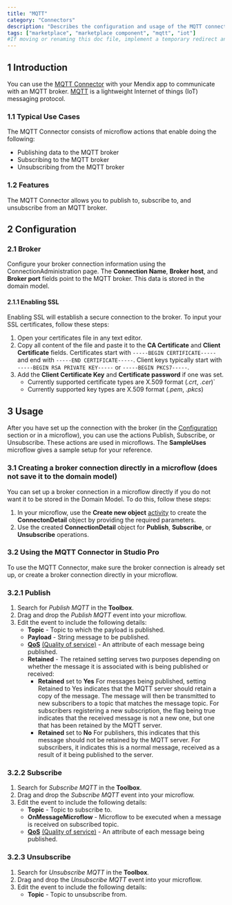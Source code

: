 ```yaml
---
title: "MQTT"
category: "Connectors"
description: "Describes the configuration and usage of the MQTT connector, which is available in the Mendix Marketplace."
tags: ["marketplace", "marketplace component", "mqtt", "iot"]
#If moving or renaming this doc file, implement a temporary redirect and let the respective team know they should update the URL in the product. See Mapping to Products for more details. 
---
```


## 1 Introduction

You can use the [MQTT Connector](https://marketplace.mendix.com/link/component/118282) with your Mendix app to communicate with an MQTT broker. [MQTT](https://mqtt.org/) is a lightweight Internet of things (IoT) messaging protocol. 

### 1.1 Typical Use Cases

The MQTT Connector consists of microflow actions that enable doing the following:

* Publishing data to the MQTT broker
* Subscribing to the MQTT broker 
* Unsubscribing from the MQTT broker

### 1.2 Features

The MQTT Connector allows you to publish to, subscribe to, and unsubscribe from an MQTT broker.

## 2 Configuration

### 2.1 Broker 

Configure your broker connection information using the ConnectionAdministration page. The **Connection Name**, **Broker host**, and **Broker port** fields point to the MQTT broker. This data is stored in the domain model.

#### 2.1.1 Enabling SSL

Enabling SSL will establish a secure connection to the broker. To input your SSL certificates, follow these steps:

1. Open your certificates file in any text editor. 
2. Copy all content of the file and paste it to the **CA Certificate** and **Client Certificate** fields. Certificates start with `-----BEGIN CERTIFICATE-----` and end with `-----END CERTIFICATE-----`. Client keys typically start with `-----BEGIN RSA PRIVATE KEY-----` or `-----BEGIN PKCS7-----`.
3. Add the **Client Certificate Key** and **Certificate password** if one was set.
    * Currently supported certificate types are X.509 format (*.crt*, *.cer*)`
    * Currently supported key types are  X.509 format (*.pem*, *.pkcs*)

## 3 Usage

After you have set up the connection with the broker (in the [Configuration](#Configuration) section or in a microflow), you can use the actions Publish, Subscribe, or Unsubscribe. These actions are used in microflows. The **SampleUses** microflow gives a sample setup for your reference.

### 3.1 Creating a broker connection directly in a microflow (does not save it to the domain model)

You can set up a broker connection in a microflow directly if you do not want it to be stored in the Domain Model. To do this, follow these steps:

1. In your microflow, use the **Create new object** [activity](/refguide/activities) to create the **ConnectonDetail** object by providing the required parameters.
2. Use the created **ConnectionDetail** object for **Publish**, **Subscribe**, or **Unsubscribe** operations.

### 3.2 Using the MQTT Connector in Studio Pro

To use the MQTT Connector, make sure the broker connection is already set up, or create a broker connection directly in your microflow.

### 3.2.1 Publish

1. Search for *Publish MQTT* in the **Toolbox**.
2. Drag and drop the *Publish MQTT* event into your microflow.
3. Edit the event to include the following details:
    * **Topic** - Topic to which the payload is published.
    * **Payload** - String message to be published.
    * [**QoS**](https://www.eclipse.org/paho/files/mqttdoc/MQTTClient/html/qos.html) [](https://www.eclipse.org/paho/files/mqttdoc/MQTTClient/html/qos.html)[(Quality of service)](https://www.eclipse.org/paho/files/mqttdoc/MQTTClient/html/qos.html) - An attribute of each message being published.
    * **Retained** - The retained setting serves two purposes depending on whether the message it is associated with is being published or received:
        * **Retained** set to **Yes**
        For messages being published, setting Retained to Yes indicates that the MQTT server should retain a copy of the message. The message will then be transmitted to new subscribers to a topic that matches the message topic. For subscribers registering a new subscription, the flag being true indicates that the received message is not a new one, but one that has been retained by the MQTT server.
        * **Retained** set to **No**
        For publishers, this indicates that this message should not be retained by the MQTT server. For subscribers, it indicates this is a normal message, received as a result of it being published to the server.

### 3.2.2 Subscribe

1. Search for *Subscribe MQTT* in the **Toolbox**.
2. Drag and drop the *Subscribe MQTT* event into your microflow.
3. Edit the event to include the following details:
    * **Topic** - Topic to subscribe to.
    * **OnMessageMicroflow** - Microflow to be executed when a message is received on subscribed topic. 
    * [**QoS**](https://www.eclipse.org/paho/files/mqttdoc/MQTTClient/html/qos.html) [](https://www.eclipse.org/paho/files/mqttdoc/MQTTClient/html/qos.html)[(Quality of service)](https://www.eclipse.org/paho/files/mqttdoc/MQTTClient/html/qos.html) - An attribute of each message being published.

### 3.2.3 Unsubscribe

1. Search for *Unsubscribe MQTT* in the **Toolbox**.
2. Drag and drop the *Unsubscribe MQTT* event into your microflow.
3. Edit the event to include the following details:
    * **Topic** - Topic to unsubscribe from.
